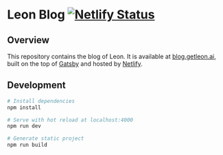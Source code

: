 # Leon Blog [![Netlify Status](https://api.netlify.com/api/v1/badges/9e1f6390-a336-497b-b908-02cd3ce8e28f/deploy-status)](https://app.netlify.com/sites/leon-blog/deploys)

## Overview

This repository contains the blog of Leon. It is available at [blog.getleon.ai](https://blog.getleon.ai), built on the top of [Gatsby](https://www.gatsbyjs.com/) and hosted by [Netlify](https://www.netlify.com).

## Development

``` bash
# Install dependencies
npm install

# Serve with hot reload at localhost:4000
npm run dev

# Generate static project
npm run build
```
